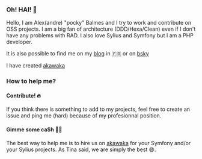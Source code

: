 ### Oh! HAI! 👋

Hello, I am Alex(andre) "pocky" Balmes and I try to work and contribute on OSS projects. I am a big fan of architecture (DDD/Hexa/Clean) even if I don't have any problems with RAD. I also love Sylius and Symfony but I am a PHP developer.

It is also possible to find me on my [blog](https://write.vanoix.com/alexandre) in 🇫🇷 or on [bsky](https://pockystar.bsky.social)

I have created [akawaka](https://www.akawaka.fr)

### How to help me?

#### Contribute! 🔥
If you think there is something to add to my projects, feel free to create an issue and ping me (hard) because of my profesionnal position.

#### Gimme some ca$h 👨‍💻
The best way to help me is to hire us on [akawaka](https://www.akawaka.fr) for your Symfony and/or your Sylius projects. As Tina said, we are simply the best 😄.


<!--
**pocky/pocky** is a ✨ _special_ ✨ repository because its `README.md` (this file) appears on your GitHub profile.

Here are some ideas to get you started:

- 🔭 I’m currently working on ...
- 🌱 I’m currently learning ...
- 👯 I’m looking to collaborate on ...
- 🤔 I’m looking for help with ...
- 💬 Ask me about ...
- 📫 How to reach me: ...
- 😄 Pronouns: ...
- ⚡ Fun fact: ...
-->
